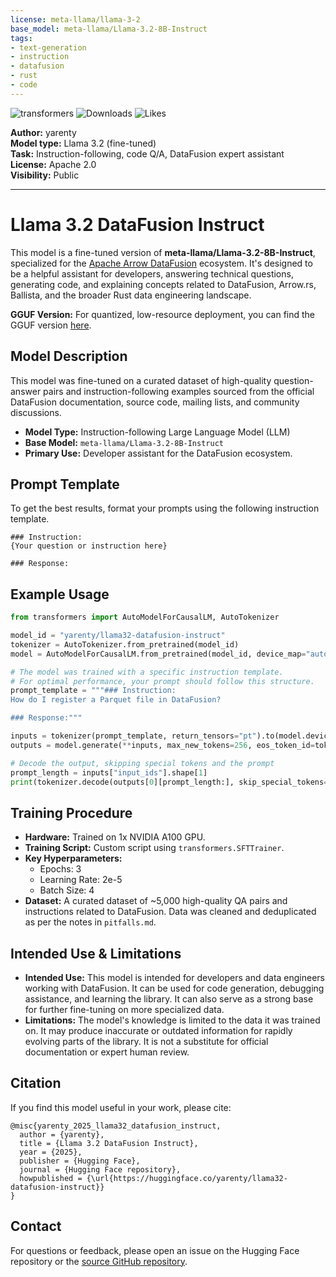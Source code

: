 ```yaml
---
license: meta-llama/llama-3-2
base_model: meta-llama/Llama-3.2-8B-Instruct
tags:
- text-generation
- instruction
- datafusion
- rust
- code
---
```


![transformers](https://img.shields.io/badge/transformers-yes-green)
![Downloads](https://img.shields.io/endpoint?url=https://huggingface.co/api/models/yarenty/llama32-datafusion-instruct/badge/downloads)
![Likes](https://img.shields.io/endpoint?url=https://huggingface.co/api/models/yarenty/llama32-datafusion-instruct/badge/likes)

**Author:** yarenty  
**Model type:** Llama 3.2 (fine-tuned)  
**Task:** Instruction-following, code Q/A, DataFusion expert assistant  
**License:** Apache 2.0  
**Visibility:** Public

---

# Llama 3.2 DataFusion Instruct

This model is a fine-tuned version of **meta-llama/Llama-3.2-8B-Instruct**, specialized for the [Apache Arrow DataFusion](https://arrow.apache.org/datafusion/) ecosystem. It's designed to be a helpful assistant for developers, answering technical questions, generating code, and explaining concepts related to DataFusion, Arrow.rs, Ballista, and the broader Rust data engineering landscape.

**GGUF Version:** For quantized, low-resource deployment, you can find the GGUF version [here](<https://huggingface.co/yarenty/llama32-datafusion-instruct-gguf>).

## Model Description

This model was fine-tuned on a curated dataset of high-quality question-answer pairs and instruction-following examples sourced from the official DataFusion documentation, source code, mailing lists, and community discussions.

- **Model Type:** Instruction-following Large Language Model (LLM)
- **Base Model:** `meta-llama/Llama-3.2-8B-Instruct`
- **Primary Use:** Developer assistant for the DataFusion ecosystem.

## Prompt Template

To get the best results, format your prompts using the following instruction template.

```
### Instruction:
{Your question or instruction here}

### Response:
```

## Example Usage

```python
from transformers import AutoModelForCausalLM, AutoTokenizer

model_id = "yarenty/llama32-datafusion-instruct"
tokenizer = AutoTokenizer.from_pretrained(model_id)
model = AutoModelForCausalLM.from_pretrained(model_id, device_map="auto")

# The model was trained with a specific instruction template.
# For optimal performance, your prompt should follow this structure.
prompt_template = """### Instruction:
How do I register a Parquet file in DataFusion?

### Response:"""

inputs = tokenizer(prompt_template, return_tensors="pt").to(model.device)
outputs = model.generate(**inputs, max_new_tokens=256, eos_token_id=tokenizer.eos_token_id)

# Decode the output, skipping special tokens and the prompt
prompt_length = inputs["input_ids"].shape[1]
print(tokenizer.decode(outputs[0][prompt_length:], skip_special_tokens=True))
```

## Training Procedure

- **Hardware:** Trained on 1x NVIDIA A100 GPU.
- **Training Script:** Custom script using `transformers.SFTTrainer`.
- **Key Hyperparameters:**
  - Epochs: 3
  - Learning Rate: 2e-5
  - Batch Size: 4
- **Dataset:** A curated dataset of ~5,000 high-quality QA pairs and instructions related to DataFusion. Data was cleaned and deduplicated as per the notes in `pitfalls.md`.

## Intended Use & Limitations

- **Intended Use:** This model is intended for developers and data engineers working with DataFusion. It can be used for code generation, debugging assistance, and learning the library. It can also serve as a strong base for further fine-tuning on more specialized data.
- **Limitations:** The model's knowledge is limited to the data it was trained on. It may produce inaccurate or outdated information for rapidly evolving parts of the library. It is not a substitute for official documentation or expert human review.

## Citation

If you find this model useful in your work, please cite:
```
@misc{yarenty_2025_llama32_datafusion_instruct,
  author = {yarenty},
  title = {Llama 3.2 DataFusion Instruct},
  year = {2025},
  publisher = {Hugging Face},
  journal = {Hugging Face repository},
  howpublished = {\url{https://huggingface.co/yarenty/llama32-datafusion-instruct}}
}
```

## Contact
For questions or feedback, please open an issue on the Hugging Face repository or the [source GitHub repository](https://github.com/yarenty/trainer).